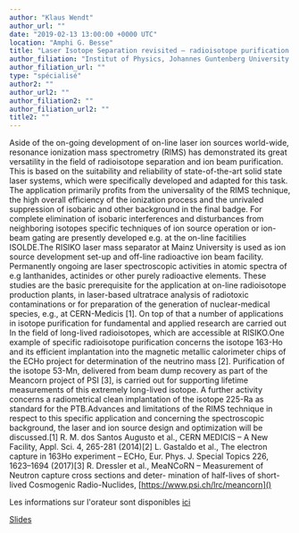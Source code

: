 ```yaml
---
author: "Klaus Wendt"
author_url: ""
date: "2019-02-13 13:00:00 +0000 UTC"
location: "Amphi G. Besse"
title: "Laser Isotope Separation revisited – radioisotope purification by resonance ionization mass spectrometry at Mainz University"
author_filiation: "Institut of Physics, Johannes Guntenberg University Mainz"
author_filiation_url: ""
type: "spécialisé"
author2: ""
author_url2: ""
author_filiation2: ""
author_filiation_url2: ""
title2: ""
---
```

Aside of the on-going development of on-line laser ion sources world-wide, resonance ionization mass spectrometry (RIMS) has demonstrated its great versatility in the field of radioisotope separation and ion beam purification. This is based on the suitability and reliability of state-of-the-art solid state laser systems, which were specifically developed and adapted for this task. The application primarily profits from the universality of the RIMS technique, the high overall efficiency of the ionization process and the unrivaled suppression of isobaric and other background in the final badge. For complete elimination of isobaric interferences and disturbances from neighboring isotopes specific techniques of ion source operation or ion-beam gating are presently developed e.g. at the on-line facitilies ISOLDE.The RISIKO laser mass separator at Mainz University is used as ion source development set-up and off-line radioactive ion beam facility. Permanently ongoing are laser spectroscopic activities in atomic spectra of e.g lanthanides, actinides or other purely radioactive elements. These studies are the basic prerequisite for the application at on-line radioisotope production plants, in laser-based ultratrace analysis of radiotoxic contaminations or for preparation of the generation of nuclear-medical species, e.g., at CERN-Medicis [1]. On top of that a number of applications in isotope purification for fundamental and applied research are carried out In the field of long-lived radioisotopes, which are accessible at RISIKO.One example of specific radioisotope purification concerns the isotope 163-Ho and its efficient implantation into the magnetic metallic calorimeter chips of the ECHo project for determination of the neutrino mass [2]. Purification of the isotope 53-Mn, delivered from beam dump recovery as part of the Meancorn project of PSI [3], is carried out for supporting lifetime measurements of this extremely long-lived isotope. A further activity concerns a radiometrical clean implantation of the isotope 225-Ra as standard for the PTB.Advances and limitations of the RIMS technique in respect to this specific application and concerning the spectroscopic background, the laser and ion source design and optimization will be discussed.[1] R. M. dos Santos Augusto et al., CERN MEDICIS – A New Facility, Appl. Sci. 4, 265-281 (2014)[2] L. Gastaldo et al., The electron capture in 163Ho experiment – ECHo, Eur. Phys. J. Special Topics 226, 1623–1694 (2017)[3] R. Dressler et al., MeaNCoRN – Measurement of Neutron capture cross sections and deter- mination of half-lives of short-lived Cosmogenic Radio-Nuclides, [https://www.psi.ch/lrc/meancorn]()

Les informations sur l'orateur sont disponibles [ici](https://www.blogs.uni-mainz.de/fb08-larissa-en/klaus-wendt/)

[Slides](https://atrium.in2p3.fr/aab09ef8-87bc-4c1f-a3f7-b8bcf476def6)
